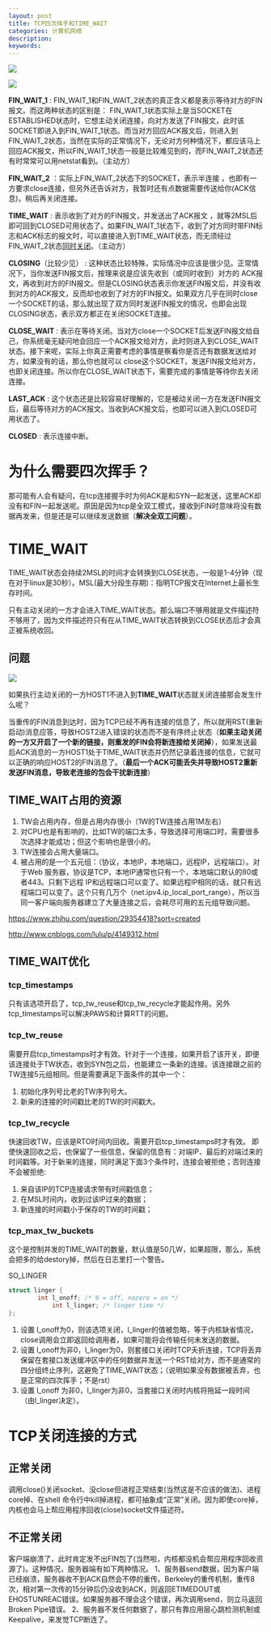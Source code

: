 ```yaml
---
layout: post
title: TCP四次挥手和TIME_WAIT
categories: 计算机网络
description: 
keywords: 
---
```


![](/images/posts/2015-11-07-tcp-4-close.md/1.png)

![](/images/posts/2015-11-07-tcp-4-close.md/2.png)




**FIN_WAIT_1** : FIN_WAIT_1和FIN_WAIT_2状态的真正含义都是表示等待对方的FIN报文。而这两种状态的区别是： FIN_WAIT_1状态实际上是当SOCKET在ESTABLISHED状态时，它想主动关闭连接，向对方发送了FIN报文，此时该SOCKET即进入到FIN_WAIT_1状态。而当对方回应ACK报文后，则进入到FIN_WAIT_2状态，当然在实际的正常情况下，无论对方何种情况下，都应该马上回应ACK报文，所以FIN_WAIT_1状态一般是比较难见到的，而FIN_WAIT_2状态还有时常常可以用netstat看到。（主动方）

**FIN_WAIT_2** ：实际上FIN_WAIT_2状态下的SOCKET，表示半连接 ，也即有一方要求close连接，但另外还告诉对方，我暂时还有点数据需要传送给你(ACK信息)，稍后再关闭连接。

**TIME_WAIT** : 表示收到了对方的FIN报文，并发送出了ACK报文 ，就等2MSL后即可回到CLOSED可用状态了。如果FIN_WAIT_1状态下，收到了对方同时带FIN标志和ACK标志的报文时，可以直接进入到TIME_WAIT状态，而无须经过FIN_WAIT_2状态[同时关闭](https://bingoex.github.io/2015/11/07/net-tcp/)。（主动方）

**CLOSING**（比较少见） : 这种状态比较特殊，实际情况中应该是很少见。正常情况下，当你发送FIN报文后，按理来说是应该先收到（或同时收到）对方的 ACK报文，再收到对方的FIN报文。但是CLOSING状态表示你发送FIN报文后，并没有收到对方的ACK报文，反而却也收到了对方的FIN报文。如果双方几乎在同时close一个SOCKET的话，那么就出现了双方同时发送FIN报文的情况，也即会出现CLOSING状态，表示双方都正在关闭SOCKET连接。

**CLOSE_WAIT** : 表示在等待关闭。当对方close一个SOCKET后发送FIN报文给自己，你系统毫无疑问地会回应一个ACK报文给对方，此时则进入到CLOSE_WAIT状态。接下来呢，实际上你真正需要考虑的事情是察看你是否还有数据发送给对方，如果没有的话，那么你也就可以 close这个SOCKET，发送FIN报文给对方，也即关闭连接。所以你在CLOSE_WAIT状态下，需要完成的事情是等待你去关闭连接。

**LAST_ACK** : 这个状态还是比较容易好理解的，它是被动关闭一方在发送FIN报文后，最后等待对方的ACK报文。当收到ACK报文后，也即可以进入到CLOSED可用状态了。

**CLOSED** : 表示连接中断。



# 为什么需要四次挥手？
那可能有人会有疑问，在tcp连接握手时为何ACK是和SYN一起发送，这里ACK却没有和FIN一起发送呢。原因是因为tcp是全双工模式，接收到FIN时意味将没有数据再发来，但是还是可以继续发送数据（**解决全双工问题**）。



# TIME_WAIT

TIME_WAIT状态会持续2MSL的时间才会转换到CLOSE状态，一般是1-4分钟（现在对于linux是30秒）。MSL(最大分段生存期)：指明TCP报文在Internet上最长生存时间。

只有主动关闭的一方才会进入TIME_WAIT状态。那么端口不够用就是文件描述符不够用了，因为文件描述符只有在从TIME_WAIT状态转换到CLOSE状态后才会真正被系统收回。


## 问题

![](/images/posts/2015-11-07-tcp-4-close.md/3.png)

如果执行主动关闭的一方HOST1不进入到**TIME_WAIT**状态就关闭连接那会发生什么呢？

当重传的FIN消息到达时，因为TCP已经不再有连接的信息了，所以就用RST(重新启动)消息应答，导致HOST2进入错误的状态而不是有序终止状态（**如果主动关闭的一方又开启了一个新的链接，则重发的FIN会将新连接给关闭掉**），如果发送最后ACK消息的一方HOST1处于TIME_WAIT状态并仍然记录着连接的信息，它就可以正确的响应HOST2的FIN消息了。（**最后一个ACK可能丢失并导致HOST2重新发送FIN消息，导致老连接的包会干扰新连接**）


## TIME_WAIT占用的资源

1. TW会占用内存，但是占用内存很小（1W的TW连接占用1M左右）
2. 对CPU也是有影响的，比如TW的端口太多，导致选择可用端口时，需要很多次选择才能成功；但这个影响也是很小的。
3. TW连接会占用大量端口。
4. 被占用的是一个五元组：（协议，本地IP，本地端口，远程IP，远程端口）。对于Web 服务器，协议是TCP，本地IP通常也只有一个，本地端口默认的80或者443。只剩下远程 IP和远程端口可以变了。如果远程IP相同的话，就只有远程端口可以变了。这个只有几万个（net.ipv4.ip_local_port_range），所以当同一客户端向服务器建立了大量连接之后，会耗尽可用的五元组导致问题。

<https://www.zhihu.com/question/29354418?sort=created>

<http://www.cnblogs.com/lulu/p/4149312.html>



## TIME_WAIT优化

### tcp_timestamps
只有该选项开启了，tcp_tw_reuse和tcp_tw_recycle才能起作用。另外tcp_timestamps可以解决PAWS和计算RTT的问题。

### tcp_tw_reuse
需要开启tcp_timestamps时才有效。针对于一个连接，如果开启了该开关，即便该连接处于TW状态，收到SYN包之后，也能建立一条新的连接。该连接跟之前的TW连接5元组相同。但是需要满足下面条件的其中一个：
1. 初始化序列号比老的TW序列号大。
2. 新来的连接的时间戳比老的TW的时间戳大。

### tcp_tw_recycle

快速回收TW，应该是RTO时间内回收。需要开启tcp_timestamps时才有效。
即使快速回收之后，也保留了一些信息，保留的信息有：对端IP、最后的对端过来的时间戳等。对于新来的连接，同时满足下面3个条件时，连接会被拒绝；否则连接不会被拒绝:
1. 来自该IP的TCP连接请求带有时间戳信息；
2. 在MSL时间内，收到过该IP过来的数据；
3. 新连接的时间戳小于保存的TW的时间戳；

### tcp_max_tw_buckets

这个是控制并发的TIME_WAIT的数量，默认值是50几W，如果超限，那么，系统会把多的给destory掉，然后在日志里打一个警告。

SO_LINGER
```c
struct linger {
        int l_onoff; /* 0 = off, nozero = on */
            int l_linger; /* linger time */
};
```
1. 设置 l_onoff为0，则该选项关闭，l_linger的值被忽略，等于内核缺省情况，close调用会立即返回给调用者，如果可能将会传输任何未发送的数据。
2. 设置 l_onoff为非0，l_linger为0，则套接口关闭时TCP夭折连接，TCP将丢弃保留在套接口发送缓冲区中的任何数据并发送一个RST给对方，而不是通常的四分组终止序列，这避免了TIME_WAIT状态；（说明如果没有数据被丢弃，也是正常的四次挥手；不是rst）
3. 设置 l_onoff 为非0，l_linger为非0，当套接口关闭时内核将拖延一段时间（由l_linger决定）。



# TCP关闭连接的方式



## 正常关闭

调用close()关闭socket、没close但进程正常结束(当然这是不应该的做法)、进程core掉、在shell 命令行中kill掉进程，都可抽象成“正常”关闭。因为即使core掉，内核也会马上帮应用程序回收(close)socket文件描述符。
 
## 不正常关闭

客户端崩溃了，此时肯定发不出FIN包了(当然啦，内核都没机会帮应用程序回收资源了)。这种情况，服务器端有如下两种情况。
1、服务器send数据，因为客户端已经崩溃，服务器收不到ACK自然会不停的重传。Berkeley的重传机制，重传8次，相对第一次传的15分钟后仍没收到ACK，则返回ETIMEDOUT或EHOSTUNREAC错误。如果服务器不理会这个错误，再次调用send，则立马返回Broken Pipe错误。
2、服务器不发任何数据了，那只有靠应用层心跳检测机制或Keepalive，来发觉TCP断连了。
 


